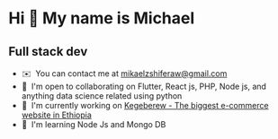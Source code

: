 Hi 👋 My name is Michael
========================

Full stack dev
------------------------------

* ✉️  You can contact me at [mikaelzshiferaw@gmail.com](mailto:mikaelzshiferaw@gmail.com)
* 🤝  I'm open to collaborating on Flutter, React js, PHP, Node js, and anything data science related using python
* 🚀  I'm currently working on [Kegeberew - The biggest e-commerce website in Ethiopia](http://kegeberew.com)
* 🧠  I'm learning Node Js and Mongo DB


<!---
slim-crown/slim-crown is a ✨ special ✨ repository because its `README.md` (this file) appears on your GitHub profile.
You can click the Preview link to take a look at your changes.
--->
